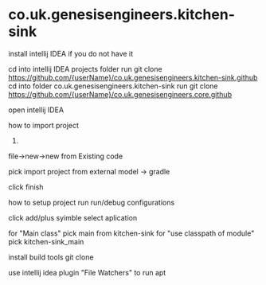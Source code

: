# co.uk.genesisengineers.kitchen-sink

install intellij IDEA if you do  not have it

cd into intellij IDEA projects folder
run
git clone https://github.com/{userName}/co.uk.genesisengineers.kitchen-sink.github
cd into folder co.uk.genesisengineers.kitchen-sink
run
git clone https://github.com/{userName}/co.uk.genesisengineers.core.github

open intellij IDEA 

how to import project

1)
file->new->new from Existing code

pick
import project from external model -> gradle

click finish


how to setup project run
run/debug configurations

click add/plus syimble
select aplication

for "Main class" pick main from kitchen-sink
for "use classpath of module" pick kitchen-sink_main


install build tools
git clone 

use intellij idea plugin "File Watchers" to run apt  